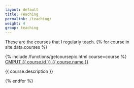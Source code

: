 ```yaml
---
layout: default
title: Teaching
permalink: /teaching/
weight: 4
group: teaching
---
```

These are the courses that I regularly teach.
{% for course in site.data.courses %}
<div class="row" name="{{ course.id }}">
  <div class="row-pic">
		{% include /functions/getcoursepic.html course=course %}
	</div>
	<div class="row-info">
    <a href="" target="_blank">CMPUT {{ course.id }} {{ course.name }}</a>
		<p>
      {{ course.description }}
    </p>
	</div>
</div>
{% endfor %}
